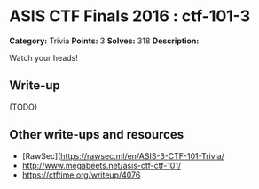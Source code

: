 # ASIS CTF Finals 2016 : ctf-101-3

**Category:** Trivia
**Points:** 3
**Solves:** 318
**Description:**

Watch your heads!

## Write-up

(TODO)

## Other write-ups and resources

* [RawSec](https://rawsec.ml/en/ASIS-3-CTF-101-Trivia/
* http://www.megabeets.net/asis-ctf-ctf-101/
* https://ctftime.org/writeup/4076
